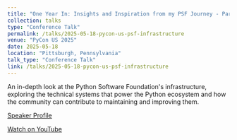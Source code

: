 ```yaml
---
title: "One Year In: Insights and Inspiration from my PSF Journey - Part Two"
collection: talks
type: "Conference Talk"
permalink: /talks/2025-05-18-pycon-us-psf-infrastructure
venue: "PyCon US 2025"
date: 2025-05-18
location: "Pittsburgh, Pennsylvania"
talk_type: "Conference Talk"
link: /talks/2025-05-18-pycon-us-psf-infrastructure
---
```


An in-depth look at the Python Software Foundation's infrastructure, exploring the technical systems that power the Python ecosystem and how the community can contribute to maintaining and improving them.

[Speaker Profile](https://us.pycon.org/2025/speaker/profile/143/)

[Watch on YouTube](https://www.youtube.com/watch?v=GkXse8lGGcQ)

